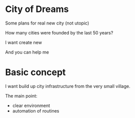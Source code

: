 # City of Dreams
Some plans for real new city (not utopic)

How many cities were founded by the last 50 years?

I want create new

And you can help me

# Basic concept
I want build up city infrastructure from the very small village.

The main point:
- clear environment
- automation of routines
